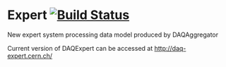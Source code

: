 # Expert [![Build Status](http://6713d71a.ngrok.io/jenkins/buildStatus/icon?job=DAQExpert&build=3)](http://6713d71a.ngrok.io/jenkins/job/DAQExpert/3/)
New expert system processing data model produced by DAQAggregator

Current version of DAQExpert can be accessed at http://daq-expert.cern.ch/
